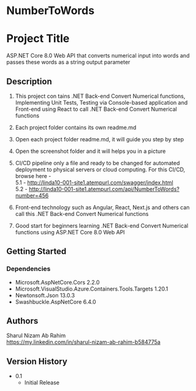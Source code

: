 # NumberToWords

# Project Title

ASP.NET Core 8.0 Web API that converts numerical input into words and passes these words as a string output parameter

## Description

1. This project con tains .NET Back-end Convert Numerical functions, Implementing Unit Tests, Testing via Console-based application and Front-end using React to call .NET Back-end Convert Numerical functions
2. Each project folder contains its own readme.md
3. Open each project folder readme.md, it will guide you step by step
4. Open the screenshot folder and it will helps you in a picture

5. CI/CD pipeline only a file and ready to be changed for automated deployment to physical servers or cloud computing. For this CI/CD, browse here -
   <br> 5.1 - http://linda10-001-site1.atempurl.com/swagger/index.html
   <br> 5.2 - http://linda10-001-site1.atempurl.com/api/NumberToWords?number=456

6. Front-end technology such as Angular, React, Next.js and others can call this .NET Back-end Convert Numerical functions
7. Good start for beginners learning .NET Back-end Convert Numerical functions using ASP.NET Core 8.0 Web API

## Getting Started

### Dependencies

- Microsoft.AspNetCore.Cors 2.2.0
- Microsoft.VisualStudio.Azure.Containers.Tools.Targets 1.20.1
- Newtonsoft.Json 13.0.3
- Swashbuckle.AspNetCore 6.4.0

## Authors

Sharul Nizam Ab Rahim  
https://my.linkedin.com/in/sharul-nizam-ab-rahim-b584775a

## Version History

- 0.1
  - Initial Release

[def]: ../screenshot/screenshot-9.png
